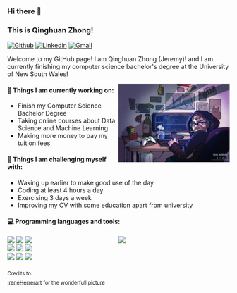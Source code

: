 ### Hi there 👋 
### This is Qinghuan Zhong!

[![Github](https://img.shields.io/badge/-Github-000?style=flat&logo=Github&logoColor=white)](https://github.com/QinghuanZhong)
[![Linkedin](https://img.shields.io/badge/-LinkedIn-blue?style=flat&logo=Linkedin&logoColor=white)](https://www.linkedin.com/in/qinghuan-zhong-66a22b209/)
[![Gmail](https://img.shields.io/badge/-Gmail-c14438?style=flat&logo=Gmail&logoColor=white)](mailto:mr.jeremychung@gmail.com)

Welcome to my GitHub page! I am Qinghuan Zhong (Jeremy)! and I am currently finishing my computer science bachelor's degree at the University of New South Wales!  

<img align="right" alt="img" src="https://github.com/FernandoRoldan93/FernandoRoldan93/blob/master/cover_image.jpg" width="50%" height="auto" />


#### 🌱 Things I am currently working on: 
- Finish my Computer Science Bachelor Degree 
- Taking online courses about Data Science and Machine Learning 
- Making more money to pay my tuition fees

#### :muscle: Things I am challenging myself with:
- Waking up earlier to make good use of the day
- Coding at least 4 hours a day
- Exercising 3 days a week
- Improving my CV with some education apart from university

#### :computer: Programming languages and tools: 
<p>
	<img width="50%" align="right" src="https://github-readme-stats-eight-theta.vercel.app/api?username=QinghuanZhong&show_icons=true&theme=algolia&include_all_commits=true&count_private=true&hide=issues" />

<code><img width="10%" src="https://www.vectorlogo.zone/logos/java/java-ar21.svg"></code>
<code><img width="10%" src="https://www.vectorlogo.zone/logos/python/python-ar21.svg"></code>
<code><img width="8%" src="https://www.vectorlogo.zone/logos/r-project/r-project-icon.svg"></code>
<br />
<code><img width="10%" src="https://www.vectorlogo.zone/logos/pocoo_flask/pocoo_flask-ar21.svg"></code>
<code><img width="10%" src="https://www.vectorlogo.zone/logos/mysql/mysql-ar21.svg"></code>
<code><img width="10%" src="https://www.vectorlogo.zone/logos/mongodb/mongodb-ar21.svg"></code>
<br />
<code><img width="10%" src="https://www.vectorlogo.zone/logos/apache_spark/apache_spark-ar21.svg"></code>
<code><img width="10%" src="https://www.vectorlogo.zone/logos/apache_hadoop/apache_hadoop-ar21.svg"></code>
<code><img width="10%" src="https://www.vectorlogo.zone/logos/git-scm/git-scm-ar21.svg"></code>
</p>

<sub>Credits to: <br/>[IreneHerrerart](https://www.artstation.com/ireneherrera) for the wonderfull [picture](https://github.com/FernandoRoldan93/FernandoRoldan93/blob/master/cover_image.jpg)</sub>  

